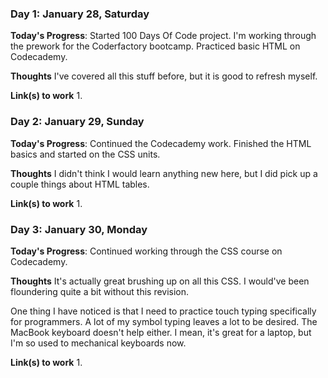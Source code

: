 ### Day 1: January 28, Saturday

**Today's Progress**: Started 100 Days Of Code project. I'm working through the prework for the Coderfactory bootcamp. Practiced basic HTML on Codecademy.

**Thoughts** I've covered all this stuff before, but it is good to refresh myself.

**Link(s) to work**
1.

### Day 2: January 29, Sunday

**Today's Progress**: Continued the Codecademy work. Finished the HTML basics and started on the CSS units.

**Thoughts** I didn't think I would learn anything new here, but I did pick up a couple things about HTML tables.

**Link(s) to work**
1.

### Day 3: January 30, Monday

**Today's Progress**: Continued working through the CSS course on Codecademy.

**Thoughts** It's actually great brushing up on all this CSS. I would've been floundering quite a bit without this revision.

One thing I have noticed is that I need to practice touch typing specifically for programmers. A lot of my symbol typing leaves a lot to be desired. The MacBook keyboard doesn't help either. I mean, it's great for a laptop, but I'm so used to mechanical keyboards now.

**Link(s) to work**
1.

